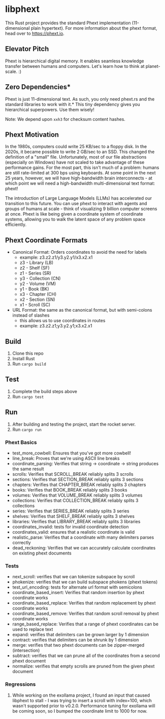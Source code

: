 # libphext

This Rust project provides the standard Phext implementation (11-dimensional plain hypertext). For more information about the phext format, head over to https://phext.io.

## Elevator Pitch

Phext is hierarchical digital memory. It enables seamless knowledge transfer between humans and computers. Let's learn how to think at planet-scale. :)

## Zero Dependencies*

Phext is just 11-dimensional text. As such, you only need phext.rs and the standard libraries to work with it.* This tiny dependency gives you hierarchical superpowers. Use them wisely!

Note: We depend upon `xxh3` for checksum content hashes.

## Phext Motivation

In the 1980s, computers could write 25 KB/sec to a floppy disk. In the 2020s, it became possible to write 2 GB/sec to an SSD. This changed the definition of a "small" file. Unfortunately, most of our file abstractions (especially on Windows) have not scaled to take advantage of these performance gains. For the most part, this isn't much of a problem: humans are still rate-limited at 300 bps using keyboards. At some point in the next 25 years, however, we will have high-bandwidth brain interconnects - at which point we will need a high-bandwidth multi-dimensional text format: phext!

The introduction of Large Language Models (LLMs) has accelerated our transition to this future. You can use phext to interact with agents and groups of humans at scale - think of visualizing 9 billion computer screens at once. Phext is like being given a coordinate system of coordinate systems, allowing you to walk the latent space of any problem space efficiently.

## Phext Coordinate Formats

* Canonical Format: Orders coordinates to avoid the need for labels
  * example: z3.z2.z1/y3.y2.y1/x3.x2.x1
  * z3 - Library (LB)
  * z2 - Shelf (SF)
  * z1 - Series (SR)
  * y3 - Collection (CN)
  * y2 - Volume (VM)
  * y1 - Book (BK)
  * x3 - Chapter (CH)
  * x2 - Section (SN)
  * x1 - Scroll (SC)
* URL Format: the same as the canonical format, but with semi-colons instead of slashes
  * this allows us to use coordinates in routes
  * example: z3.z2.z1;y3.y2.y1;x3.x2.x1

## Build

1. Clone this repo
2. Install Rust
3. Run `cargo build`

## Test

1. Complete the build steps above
2. Run `cargo test`

## Run

1. After building and testing the project, start the rocket server.
2. Run `cargo run`

### Phext Basics

* test_more_cowbell: Ensures that you've got more cowbell!
* line_break: Proves that we're using ASCII line breaks
* coordinate_parsing: Verifies that string -> coordinate -> string produces the same result
* scrolls: Verifies that SCROLL_BREAK reliably splits 3 scrolls
* sections: Verifies that SECTION_BREAK reliably splits 3 sections
* chapters: Verifies that CHAPTER_BREAK reliably splits 3 chapters
* books: Verifies that BOOK_BREAK reliably splits 3 books
* volumes: Verifies that VOLUME_BREAK reliably splits 3 volumes
* collections: Verifies that COLLECTION_BREAK reliably splits 3 collections
* series: Verifies that SERIES_BREAK reliably splits 3 series
* shelves: Verifies that SHELF_BREAK reliably splits 3 shelves
* libraries: Verifies that LIBRARY_BREAK reliably splits 3 libraries
* coordinates_invalid: tests for invalid coordinate detection
* coordinates_valid: ensures that a realistic coordinate is valid
* realistic_parse: Verifies that a coordinate with many delimiters parses correctly
* dead_reckoning: Verifies that we can accurately calculate coordinates on existing phext documents

### Tests

* next_scroll: verifies that we can tokenize subspace by scroll
* phokenize: verifies that we can build subspace phokens (phext tokens)
* test_url_encoding: tests for alternate url format with semicolons
* coordinate_based_insert: Verifies that random insertion by phext coordinate works
* coordinate_based_replace: Verifies that random replacement by phext coordinate works
* coordinate_based_remove: Verifies that random scroll removal by phext coordinate works
* range_based_replace: Verifies that a range of phext coordinates can be used to replace text
* expand: verifies that delimiters can be grown larger by 1 dimension
* contract: verifies that delimiters can be shrunk by 1 dimension
* merge: verifies that two phext documents can be zipper-merged (intersection)
* subtract: verifies that we can prune all of the coordinates from a second phext document
* normalize: verifies that empty scrolls are pruned from the given phext document

### Regressions

1. While working on the exollama project, I found an input that caused libphext to stall - I was trying to insert a scroll with index=100, which wasn't supported prior to v0.2.0. Performance tuning for exollama will be coming soon, so I bumped the coordinate limit to 1000 for now.